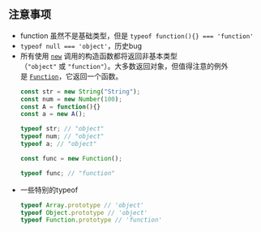 ## 注意事项
- function 虽然不是基础类型，但是 `typeof function(){} === 'function'`
- `typeof null === 'object'`，历史bug
- 所有使用 [`new`](https://developer.mozilla.org/zh-CN/docs/Web/JavaScript/Reference/Operators/new) 调用的构造函数都将返回非基本类型（`"object"` 或 `"function"`）。大多数返回对象，但值得注意的例外是 [`Function`](https://developer.mozilla.org/zh-CN/docs/Web/JavaScript/Reference/Global_Objects/Function)，它返回一个函数。
  ```javascript
  const str = new String("String");
  const num = new Number(100);
  const A = function(){}
  const a = new A();
  
  typeof str; // "object"
  typeof num; // "object"
  typeof a; // "object"
  
  const func = new Function();
  
  typeof func; // "function"
  ```
- 一些特别的typeof
  ```javascript
  typeof Array.prototype // 'object'
  typeof Object.prototype // 'object'
  typeof Function.prototype // 'function'
  ```